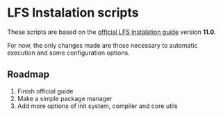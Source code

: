 # LFS Instalation scripts

These scripts are based on the [official LFS instalation guide](https://linuxfromscratch.org/lfs/read.html) version **11.0**.

For now, the only changes made are those necessary to automatic execution and some configuration options.

## Roadmap

1. Finish official guide
1. Make a simple package manager
1. Add more options of init system, compiler and core utils
